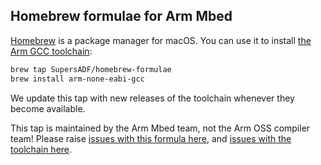 ## Homebrew formulae for Arm Mbed

[Homebrew](https://brew.sh) is a package manager for macOS. You can use it to install [the Arm GCC toolchain](https://developer.arm.com/open-source/gnu-toolchain/gnu-rm):
```sh
brew tap SupersADF/homebrew-formulae
brew install arm-none-eabi-gcc
```

We update this tap with new releases of the toolchain whenever they become available.

This tap is maintained by the Arm Mbed team, not the Arm OSS compiler team! Please raise [issues with this formula here](https://github.com/ArmMbed/homebrew-formulae/issues), and [issues with the toolchain here](https://bugs.launchpad.net/gcc-arm-embedded).
